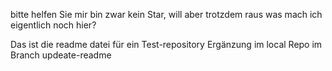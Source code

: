 bitte helfen Sie mir
bin zwar kein Star, will aber trotzdem raus
was mach ich eigentlich noch hier?

Das ist die readme datei für ein Test-repository
Ergänzung im local Repo im Branch updeate-readme
